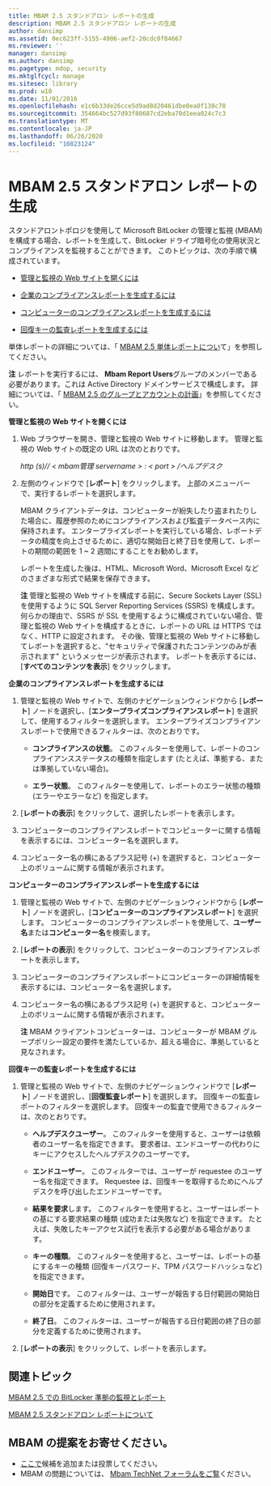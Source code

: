 ```yaml
---
title: MBAM 2.5 スタンドアロン レポートの生成
description: MBAM 2.5 スタンドアロン レポートの生成
author: dansimp
ms.assetid: 0ec623ff-5155-4906-aef2-20cdc0f84667
ms.reviewer: ''
manager: dansimp
ms.author: dansimp
ms.pagetype: mdop, security
ms.mktglfcycl: manage
ms.sitesec: library
ms.prod: w10
ms.date: 11/01/2016
ms.openlocfilehash: e1c6b33de26cce5d9ad8d20461dbe0ea0f138c78
ms.sourcegitcommit: 354664bc527d93f80687cd2eba70d1eea024c7c3
ms.translationtype: MT
ms.contentlocale: ja-JP
ms.lasthandoff: 06/26/2020
ms.locfileid: "10823124"
---
```

# MBAM 2.5 スタンドアロン レポートの生成


スタンドアロントポロジを使用して Microsoft BitLocker の管理と監視 (MBAM) を構成する場合、レポートを生成して、BitLocker ドライブ暗号化の使用状況とコンプライアンスを監視することができます。 このトピックは、次の手順で構成されています。

-   [管理と監視の Web サイトを開くには](#bkmk-openadmin)

-   [企業のコンプライアンスレポートを生成するには](#bkmk-enterprise)

-   [コンピューターのコンプライアンスレポートを生成するには](#bkmk-computercomp)

-   [回復キーの監査レポートを生成するには](#bkmk-recoverykey)

単体レポートの詳細については、「 [MBAM 2.5 単体レポートについ](understanding-mbam-25-stand-alone-reports.md)て」を参照してください。

**注** レポートを実行するには、 **Mbam Report Users**グループのメンバーである必要があります。これは Active Directory ドメインサービスで構成します。 詳細については、「 [MBAM 2.5 のグループとアカウントの計画](planning-for-mbam-25-groups-and-accounts.md)」を参照してください。

 

<a href="" id="bkmk-openadmin"></a>**管理と監視の Web サイトを開くには**

1.  Web ブラウザーを開き、管理と監視の Web サイトに移動します。 管理と監視の Web サイトの既定の URL は次のとおりです。

    *http (s)// &lt; mbam管理 servername &gt; : &lt; port &gt; /ヘルプデスク*

2.  左側のウィンドウで [**レポート**] をクリックします。 上部のメニューバーで、実行するレポートを選択します。

    MBAM クライアントデータは、コンピューターが紛失したり盗まれたりした場合に、履歴参照のためにコンプライアンスおよび監査データベース内に保持されます。 エンタープライズレポートを実行している場合、レポートデータの精度を向上させるために、適切な開始日と終了日を使用して、レポートの期間の範囲を 1 ~ 2 週間にすることをお勧めします。

    レポートを生成した後は、HTML、Microsoft Word、Microsoft Excel などのさまざまな形式で結果を保存できます。

    **注** 管理と監視の Web サイトを構成する前に、Secure Sockets Layer (SSL) を使用するように SQL Server Reporting Services (SSRS) を構成します。 何らかの理由で、SSRS が SSL を使用するように構成されていない場合、管理と監視の Web サイトを構成するときに、レポートの URL は HTTPS ではなく、HTTP に設定されます。 その後、管理と監視の Web サイトに移動してレポートを選択すると、"セキュリティで保護されたコンテンツのみが表示されます" というメッセージが表示されます。 レポートを表示するには、[**すべてのコンテンツを表示**] をクリックします。

     

<a href="" id="bkmk-enterprise"></a>**企業のコンプライアンスレポートを生成するには**

1.  管理と監視の Web サイトで、左側のナビゲーションウィンドウから [**レポート**] ノードを選択し、[**エンタープライズコンプライアンスレポート**] を選択して、使用するフィルターを選択します。 エンタープライズコンプライアンスレポートで使用できるフィルターは、次のとおりです。

    -   **コンプライアンスの状態**。 このフィルターを使用して、レポートのコンプライアンスステータスの種類を指定します (たとえば、準拠する、または準拠していない場合)。

    -   **エラー状態**。 このフィルターを使用して、レポートのエラー状態の種類 (エラーやエラーなど) を指定します。

2.  [**レポートの表示**] をクリックして、選択したレポートを表示します。

3.  コンピューターのコンプライアンスレポートでコンピューターに関する情報を表示するには、コンピューター名を選択します。

4.  コンピューター名の横にあるプラス記号 (+) を選択すると、コンピューター上のボリュームに関する情報が表示されます。

<a href="" id="bkmk-computercomp"></a>**コンピューターのコンプライアンスレポートを生成するには**

1.  管理と監視の Web サイトで、左側のナビゲーションウィンドウから [**レポート**] ノードを選択し、[**コンピューターのコンプライアンスレポート**] を選択します。 コンピューターのコンプライアンスレポートを使用して、**ユーザー名**または**コンピューター名**を検索します。

2.  [**レポートの表示**] をクリックして、コンピューターのコンプライアンスレポートを表示します。

3.  コンピューターのコンプライアンスレポートにコンピューターの詳細情報を表示するには、コンピューター名を選択します。

4.  コンピューター名の横にあるプラス記号 (+) を選択すると、コンピューター上のボリュームに関する情報が表示されます。

    **注** MBAM クライアントコンピューターは、コンピューターが MBAM グループポリシー設定の要件を満たしているか、超える場合に、準拠していると見なされます。

<a href="" id="bkmk-recoverykey"></a>**回復キーの監査レポートを生成するには**

1.  管理と監視の Web サイトで、左側のナビゲーションウィンドウで [**レポート**] ノードを選択し、[**回復監査レポート**] を選択します。 回復キーの監査レポートのフィルターを選択します。 回復キーの監査で使用できるフィルターは、次のとおりです。

    -   **ヘルプデスクユーザー**。 このフィルターを使用すると、ユーザーは依頼者のユーザー名を指定できます。 要求者は、エンドユーザーの代わりにキーにアクセスしたヘルプデスクのユーザーです。

    -   **エンドユーザー**。 このフィルターでは、ユーザーが requestee のユーザー名を指定できます。 Requestee は、回復キーを取得するためにヘルプデスクを呼び出したエンドユーザーです。

    -   **結果を要求**します。 このフィルターを使用すると、ユーザーはレポートの基にする要求結果の種類 (成功または失敗など) を指定できます。 たとえば、失敗したキーアクセス試行を表示する必要がある場合があります。

    -   **キーの種類**。 このフィルターを使用すると、ユーザーは、レポートの基にするキーの種類 (回復キーパスワード、TPM パスワードハッシュなど) を指定できます。

    -   **開始日**です。 このフィルターは、ユーザーが報告する日付範囲の開始日の部分を定義するために使用されます。

    -   **終了日**。 このフィルターは、ユーザーが報告する日付範囲の終了日の部分を定義するために使用されます。

2.  [**レポートの表示**] をクリックして、レポートを表示します。



## 関連トピック


[MBAM 2.5 での BitLocker 準拠の監視とレポート](monitoring-and-reporting-bitlocker-compliance-with-mbam-25.md)

[MBAM 2.5 スタンドアロン レポートについて](understanding-mbam-25-stand-alone-reports.md)

 

## MBAM の提案をお寄せください。
- [ここで](http://mbam.uservoice.com/forums/268571-microsoft-bitlocker-administration-and-monitoring)候補を追加または投票してください。 
- MBAM の問題については、 [Mbam TechNet フォーラムをご覧](https://social.technet.microsoft.com/Forums/home?forum=mdopmbam)ください。 





